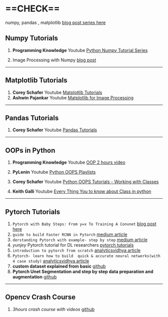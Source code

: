 # ==CHECK==
numpy, pandas , matplotlib [blog post series here](https://pythonhealthcare.org/)

## Numpy Tutorials
1. **Programming Knowledge** Youtube [Python Numpy Tutorial Series](https://www.youtube.com/playlist?list=PLS1QulWo1RIYWmvS03CzXh1MTSN9dbTnR)

2. Image Processing with Numpy [blog post](https://www.degeneratestate.org/posts/2016/Oct/23/image-processing-with-numpy/)
***

## Matplotlib Tutorials
1. **Corey Schafer** Youtube [Matplotlib Tutorials](https://www.youtube.com/playlist?list=PL-osiE80TeTvipOqomVEeZ1HRrcEvtZB_)
2. **Ashwin Pajankar** Youtube [Matplotlib for Image Processing](https://www.youtube.com/playlist?list=PLiHa1s-EL3vjy88bJeU07J0FXfzpzdUU9)
****
## Pandas Tutorials
1. **Corey Schafer** Youtube [Pandas Tutorials](https://www.youtube.com/playlist?list=PL-osiE80TeTsWmV9i9c58mdDCSskIFdDS)

****
## OOPs in Python

1. **Programming Knowledge** Youtube [OOP 2 hours video](https://www.youtube.com/watch?v=bgATKeiNcL8&list=PLS1QulWo1RIYEMepIBinxplXsx9v0zCSf&index=56)

2. **PyLenin** Youtube [Python OOPS Playlists](https://www.youtube.com/playlist?list=PLqEbL1vopgvsVCEk_aEnsLH-3qyn0Z6Wn)

3. **Corey Schafer** Youtube [Python OOPS Tutorials - Working with Classes](https://www.youtube.com/playlist?list=PL-osiE80TeTsqhIuOqKhwlXsIBIdSeYtc)

4. **Keith Galli** Youtube [Every Thing You to know about Class in python](https://www.youtube.com/watch?v=tmY6FEF8f1o)



***
## Pytorch Tutorials

1. ``Pytorch with Baby Steps: From y=x To Training A Convnet``    [blog post here](https://lelon.io/blog/2018/02/08/pytorch-with-baby-steps)
2. ``guide to build Faster RCNN in Pytorch`` [medium article](https://medium.com/@fractaldle/guide-to-build-faster-rcnn-in-pytorch-95b10c273439)
3. ``derstanding Pytorch with example- step by step`` [medium article](https://towardsdatascience.com/understanding-pytorch-with-an-example-a-step-by-step-tutorial-81fc5f8c4e8e)
4. *yunjey* Pytorch tutorial for DL researchers [pytorch tutorials](https://github.com/yunjey/pytorch-tutorial)
5. ``introduction to pytorch from scratch`` [analyticsvidhya article](https://www.analyticsvidhya.com/blog/2019/09/introduction-to-pytorch-from-scratch/)
6. ``Pytorch- learn how to build  quick & accurate neural networks(with 4 case study)`` [analyticsvidhya article](https://www.analyticsvidhya.com/blog/2019/01/guide-pytorch-neural-networks-case-studies/)
7. **custom dataset explained from basic** [github](https://github.com/utkuozbulak/pytorch-custom-dataset-examples)
8. **Pytorch Unet Segmentation and step by step data preparation and augmentation** [github](https://github.com/ugent-korea/pytorch-unet-segmentation)


***
## Opencv Crash Course

1. *3hours crash course with videos* [github](https://github.com/murtazahassan/OpenCV-Python-Tutorials-for-Beginners)


